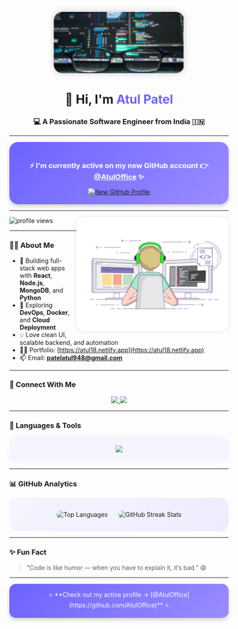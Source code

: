<!-- Header -->
<p align="center">
  <img src="https://github.com/Atulp48/Atulp48/blob/main/Screenshot%202024-10-18%20065937.png" 
       alt="logo" width="300" style="border-radius: 20px; box-shadow: 0px 0px 15px rgba(0,0,0,0.2);" />
</p>

<h1 align="center">
  👋 Hi, I'm <span style="color:#6C63FF;">Atul Patel</span>
</h1>
<h3 align="center">💻 A Passionate Software Engineer from India 🇮🇳</h3>

---

<div align="center" style="border-radius:20px; background: linear-gradient(135deg, #6C63FF, #9A8CFF); padding: 20px; color:white; box-shadow: 0 4px 10px rgba(0,0,0,0.2);">
  <h3>⚡ I'm currently active on my new GitHub account 👉 
  <a href="https://github.com/AtulOffice" target="_blank" style="color:#fff;text-decoration:underline;">@AtulOffice</a> ✨</h3>
  
  <a href="https://github.com/AtulOffice" target="_blank">
    <img src="https://img.shields.io/badge/Visit%20New%20Profile-AtulOffice-blueviolet?style=for-the-badge&logo=github" alt="New GitHub Profile"/>
  </a>
</div>

---

<img align="right" alt="coding" width="350" src="https://github.com/Atulp48/Atulp48/blob/main/hi.gif" style="border-radius: 20px; box-shadow: 0 0 10px rgba(0,0,0,0.1);" />

<p align="left">
  <img src="https://komarev.com/ghpvc/?username=atulp48&label=Profile%20views&color=blueviolet&style=flat-square" alt="profile views" />
</p>

---

### 👨‍💻 About Me  

- 🚀 Building full-stack web apps with **React**, **Node.js**, **MongoDB**, and **Python**  
- 🌱 Exploring **DevOps**, **Docker**, and **Cloud Deployment**  
- 💡 Love clean UI, scalable backend, and automation  
- 👨‍💻 Portfolio: [https://atul18.netlify.app](https://atul18.netlify.app)  
- 📫 Email: **patelatul948@gmail.com**

---

### 🤝 Connect With Me  

<p align="center">
  <a href="https://www.linkedin.com/in/atul-kumar-patel-997337226/" target="_blank">
    <img src="https://img.shields.io/badge/LinkedIn-0077B5.svg?style=for-the-badge&logo=linkedin&logoColor=white"/>
  </a>
  <a href="https://www.geeksforgeeks.org/user/patelatp0j3/" target="_blank">
    <img src="https://img.shields.io/badge/GeeksforGeeks-2F8D46.svg?style=for-the-badge&logo=geeksforgeeks&logoColor=white"/>
  </a>
</p>

---

### 🧠 Languages & Tools  

<div align="center" style="background: #f5f5ff; padding: 20px; border-radius: 20px; box-shadow: 0 0 10px rgba(0,0,0,0.05);">
  <img src="https://skillicons.dev/icons?i=html,css,js,react,redux,nodejs,express,mongodb,mysql,python,cpp,tailwind,docker,redis,firebase,git,vscode,linux" />
</div>

---

### 📊 GitHub Analytics  

<div align="center" style="border-radius: 20px; background: linear-gradient(135deg, #f5f5ff, #ececff); padding: 20px;">
  <img src="https://github-readme-stats.vercel.app/api/top-langs?username=atulp48&show_icons=true&layout=compact&theme=tokyonight&border_radius=15" 
       alt="Top Languages" 
       style="border-radius: 15px; margin: 10px;"/>
  <img src="https://github-readme-streak-stats.herokuapp.com/?user=atulp48&theme=tokyonight&border_radius=15" 
       alt="GitHub Streak Stats" 
       style="border-radius: 15px; margin: 10px;"/>
</div>

---

### ✨ Fun Fact  
> “Code is like humor — when you have to explain it, it’s bad.” 😄  

---

<div align="center" style="background: linear-gradient(135deg, #6C63FF, #9A8CFF); color:white; padding: 15px; border-radius: 15px; box-shadow: 0 4px 10px rgba(0,0,0,0.2);">
  ⭐ **Check out my active profile → [@AtulOffice](https://github.com/AtulOffice)** ⭐  
</div>
